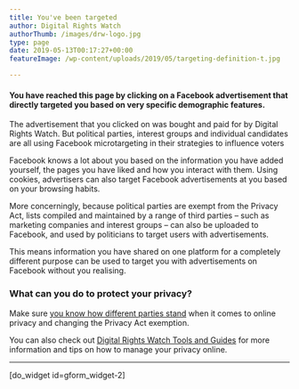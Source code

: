 ```yaml
---
title: You've been targeted
author: Digital Rights Watch
authorThumb: /images/drw-logo.jpg
type: page
date: 2019-05-13T00:17:27+00:00
featureImage: /wp-content/uploads/2019/05/targeting-definition-t.jpg

---
```

#### You have reached this page by clicking on a Facebook advertisement that directly targeted you based on very specific demographic features.

The advertisement that you clicked on was bought and paid for by Digital Rights Watch. But political parties, interest groups and individual candidates are all using Facebook microtargeting in their strategies to influence voters

Facebook knows a lot about you based on the information you have added yourself, the pages you have liked and how you interact with them. Using cookies, advertisers can also target Facebook advertisements at you based on your browsing habits.


More concerningly, because political parties are exempt from the Privacy Act, lists compiled and maintained by a range of third parties &#8211; such as marketing companies and interest groups &#8211; can also be uploaded to Facebook, and used by politicians to target users with advertisements.

This means information you have shared on one platform for a completely different purpose can be used to target you with advertisements on Facebook without you realising.


### **What can you do to protect your privacy?**


Make sure [you know how different parties stand][1] when it comes to online privacy and changing the Privacy Act exemption.

You can also check out [Digital Rights Watch Tools and Guides][2] for more information and tips on how to manage your privacy online.

<hr class="wp-block-separator" />

[do\_widget id=gform\_widget-2]

 [1]: https://digitalrightswatch.org.au/election2019
 [2]: https://digitalrightswatch.org.au/category/tools-guides/
